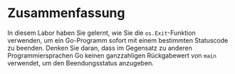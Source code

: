 # Zusammenfassung

In diesem Labor haben Sie gelernt, wie Sie die `os.Exit`-Funktion verwenden, um ein Go-Programm sofort mit einem bestimmten Statuscode zu beenden. Denken Sie daran, dass im Gegensatz zu anderen Programmiersprachen Go keinen ganzzahligen Rückgabewert von `main` verwendet, um den Beendungsstatus anzugeben.
